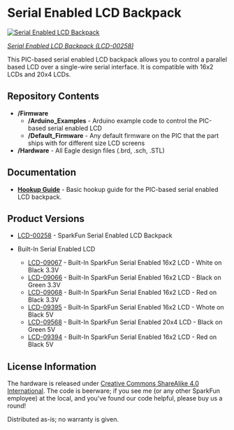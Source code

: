 Serial Enabled LCD Backpack
===========================

[![Serial Enabled LCD Backpack](https://cdn.sparkfun.com/assets/parts/2/0/0/00258-01a.jpg)](https://cdn.sparkfun.com/assets/parts/2/0/0/00258-01a.jpg)

[*Serial Enabled LCD Backpack (LCD-00258)*](https://www.sparkfun.com/products/258)

This PIC-based serial enabled LCD backpack allows you to control a parallel based LCD over a single-wire serial interface. It is compatible with 16x2 LCDs and 20x4 LCDs.

Repository Contents
-------------------

* **/Firmware**
  * **/Arduino_Examples** - Arduino example code to control the PIC-based serial enabled LCD
  * **/Default_Firmware** - Any default firmware on the PIC that the part ships with for different size LCD screens
* **/Hardware** - All Eagle design files (.brd, .sch, .STL)

Documentation
--------------
* **[Hookup Guide](https://www.sparkfun.com/tutorials/246)** - Basic hookup guide for the PIC-based serial enabled LCD backpack.

Product Versions
----------------

* [LCD-00258](https://www.sparkfun.com/products/258) - SparkFun Serial Enabled LCD Backpack

* Built-In Serial Enabled LCD
  * [LCD-09067](https://www.sparkfun.com/products/9067) - Built-In SparkFun Serial Enabled 16x2 LCD - White on Black 3.3V
  * [LCD-09066](https://www.sparkfun.com/products/9066) - Built-In SparkFun Serial Enabled 16x2 LCD - Black on Green 3.3V
  * [LCD-09068](https://www.sparkfun.com/products/9068) - Built-In SparkFun Serial Enabled 16x2 LCD - Red on Black 3.3V
  * [LCD-09395](https://www.sparkfun.com/products/9395) - Built-In SparkFun Serial Enabled 16x2 LCD - Whote on Black 5V
  * [LCD-09568](https://www.sparkfun.com/products/9568) - Built-In SparkFun Serial Enabled 20x4 LCD - Black on Green 5V
  * [LCD-09394](https://www.sparkfun.com/products/9394) - Built-In SparkFun Serial Enabled 16x2 LCD - Red on Black 5V


License Information
-------------------
The hardware is released under [Creative Commons ShareAlike 4.0 International](https://creativecommons.org/licenses/by-sa/4.0/).
The code is beerware; if you see me (or any other SparkFun employee) at the local, and you've found our code helpful, please buy us a round!

Distributed as-is; no warranty is given.
